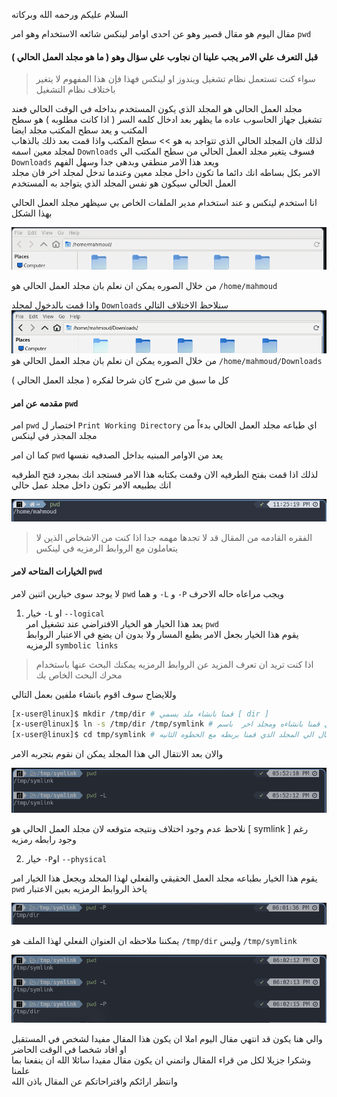 السلام عليكم ورحمه الله وبركاته  

مقال اليوم هو مقال قصير وهو عن احدى اوامر لينكس شائعه الاستخدام وهو امر ```pwd```  

#### قبل التعرف علي الامر يجب علينا ان نجاوب علي سؤال وهو ( ما هو مجلد العمل الحالي ) 
> سواء كنت تستعمل نظام تشغيل ويندوز او لينكس فهذا فإن هذا المفهوم لا يتغير باختلاف نظام التشغيل  

مجلد العمل الحالي هو المجلد الذي يكون المستخدم بداخله في الوقت الحالي 
فعند تشغيل جهاز الحاسوب عاده ما يظهر بعد ادخال كلمه السر ( اذا كانت مطلوبه ) هو سطح المكتب و يعد سطح المكتب مجلد ايضا   
لذلك فان المجلد الحالي الذي تتواجد به هو >>  سطح المكتب واذا قمت بعد ذلك بالذهاب لمجلد معين اسمه ```Downloads``` فسوف يتغير مجلد العمل الحالي من سطح المكتب الي ```Downloads``` ويعد هذا الامر منطقي وبدهي جدا وسهل الفهم  
الامر بكل بساطه انك دائما ما تكون داخل مجلد معين وعندما تدخل لمجلد اخر فان مجلد العمل الحالي سيكون هو نفس المجلد الذي يتواجد به المستخدم

انا استخدم لينكس و عند استخدام مدير الملفات الخاص بي سيظهر مجلد العمل الحالي بهذا الشكل

![image](pwd-1.png)
 
من خلال الصوره يمكن ان نعلم بان مجلد العمل الحالي هو ```/home/mahmoud```

واذا قمت بالدخول لمجلد ```Downloads``` سنلاحظ الاختلاف التالي 
![image](pwd-2.png)
من خلال الصوره يمكن ان نعلم بان مجلد العمل الحالي هو ```/home/mahmoud/Downloads``` 

كل ما سبق من شرح كان شرحا لفكره ( مجلد العمل الحالي )

#### مقدمه عن امر ```pwd```
امر ```pwd``` اختصار ل ```Print Working Directory``` اي طباعه مجلد العمل الحالي بدءاً من مجلد المجذر في لينكس

كما ان امر ```pwd``` يعد من الاوامر المبنيه بداخل الصدفيه نفسها 

لذلك اذا قمت بفتح الطرفيه الان وقمت بكتابه هذا الامر فستجد انك بمجرد فتح الطرفيه انك بطبيعه الامر تكون داخل مجلد عمل حالي

![image](pwd-3.png)

> الفقره القادمه من المقال قد لا تجدها مهمه جدا اذا كنت من الاشخاص الذين لا يتعاملون مع الروابط الرمزيه في لينكس
#### الخيارات المتاحه لامر ```pwd```
لا يوجد سوى خيارين اثنين لامر ```pwd``` و هما ```-L``` و ```-P``` ويجب مراعاه حاله الاحرف

1. خيار ```-L``` او ```--logical```  
يعد هذا الخيار هو الخيار الافتراضي عند تشغيل امر ```pwd```  
يقوم هذا الخيار بجعل الامر يطبع المسار ولا بدون ان يضع في الاعتبار الروابط الرمزيه `` symbolic links ``  

> اذا كنت تريد ان تعرف المزيد عن الروابط الرمزيه يمكنك البحث عنها باستخدام محرك البحث الخاص بك  

وللايضاح  سوف اقوم بانشاء ملفين بعمل التالي

```bash
[x-user@linux]$ mkdir /tmp/dir # قمنا بانشاء ملد يسمي [ dir ]
[x-user@linux]$ ln -s /tmp/dir /tmp/symlink # قمنا بانشاء رابطه رمزيه ناعمه بين هذا المجلد الذي قمنا بانشاءه ومجلد اخر  باسم [ symlink ]
[x-user@linux]$ cd tmp/symlink # قمنا بالانتقال الي المجلد الذي قمنا بربطه مع الخطوه الثانيه
```

والان بعد الانتقال الي هذا المجلد يمكن ان نقوم بتجربه الامر

![image](pwd-4.png)

نلاحظ عدم وجود اختلاف ونتيجه متوقعه لان مجلد العمل الحالي هو [ symlink ] رغم وجود رابطه رمزيه 

2. خيار ```-P```او ```--physical``` 

يقوم هذا الخيار بطباعه مجلد العمل الحقيقي والفعلي لهذا المجلد ويجعل هذا الخيار امر ```pwd``` ياخذ الروابط الرمزيه بعين الاعتبار

![image](pwd-5.png)

يمكننا ملاحظه ان العنوان الفعلي لهذا الملف هو  ```/tmp/dir``` وليس ```/tmp/symlink``` 

![image](pwd-6.png)

والي هنا يكون قد انتهي مقال اليوم املا ان يكون هذا المقال مفيدا لشخص في المستقبل او افاد شخصا في الوقت الحاضر   
وشكرا جزيلا لكل من قراء المقال واتمني ان يكون مقال مفيدا سائلا الله ان ينفعنا بما علمنا  
وانتظر ارائكم واقتراحاتكم عن المقال باذن الله

